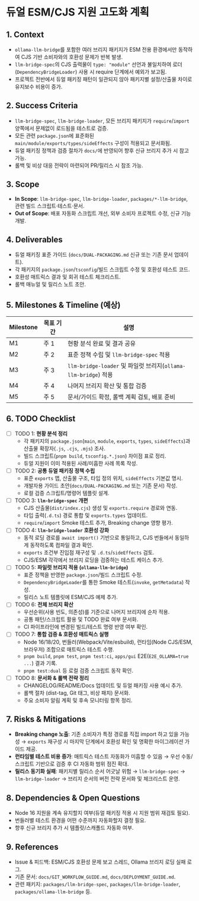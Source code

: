 # 듀얼 ESM/CJS 지원 고도화 계획

## 1. Context

- `ollama-llm-bridge`를 포함한 여러 브리지 패키지가 ESM 전용 환경에서만 동작하여 CJS 기반 소비자와의 호환성 문제가 반복 발생.
- `llm-bridge-spec`의 CJS 출력물이 `type: "module"` 선언과 불일치하여 로더(`DependencyBridgeLoader`) 사용 시 require 단계에서 예외가 보고됨.
- 프로젝트 전반에서 듀얼 패키징 패턴이 일관되지 않아 패키지별 설정/산출물 차이로 유지보수 비용이 증가.

## 2. Success Criteria

- `llm-bridge-spec`, `llm-bridge-loader`, 모든 브리지 패키지가 `require`/`import` 양쪽에서 문제없이 로드됨을 테스트로 검증.
- 모든 관련 `package.json`에 표준화된 `main/module/exports/types/sideEffects` 구성이 적용되고 문서화됨.
- 듀얼 패키징 정책과 검증 절차가 `docs/`에 반영되어 향후 신규 브리지 추가 시 참고 가능.
- 롤백 및 비상 대응 전략이 마련되어 PR/릴리스 시 참조 가능.

## 3. Scope

- **In Scope**: `llm-bridge-spec`, `llm-bridge-loader`, `packages/*-llm-bridge`, 관련 빌드 스크립트·테스트·문서.
- **Out of Scope**: 배포 자동화 스크립트 개선, 외부 소비자 프로젝트 수정, 신규 기능 개발.

## 4. Deliverables

- 듀얼 패키징 표준 가이드 (`docs/DUAL-PACKAGING.md` 신규 또는 기존 문서 업데이트).
- 각 패키지의 `package.json`/`tsconfig`/빌드 스크립트 수정 및 호환성 테스트 코드.
- 호환성 매트릭스 결과 및 회귀 테스트 체크리스트.
- 롤백 매뉴얼 및 릴리스 노트 초안.

## 5. Milestones & Timeline (예상)

| Milestone | 목표 기간 | 설명                                                           |
| --------- | --------- | -------------------------------------------------------------- |
| M1        | 주 1      | 현황 분석 완료 및 결과 공유                                    |
| M2        | 주 2      | 표준 정책 수립 및 `llm-bridge-spec` 적용                       |
| M3        | 주 3      | `llm-bridge-loader` 및 파일럿 브리지(`ollama-llm-bridge`) 적용 |
| M4        | 주 4      | 나머지 브리지 확산 및 통합 검증                                |
| M5        | 주 5      | 문서/가이드 확정, 롤백 계획 검토, 배포 준비                    |

## 6. TODO Checklist

- [ ] TODO 1: **현황 분석 정리**
  - 각 패키지의 `package.json`(`main`, `module`, `exports`, `types`, `sideEffects`)과 산출물 확장자(`.js`, `.cjs`, `.mjs`) 조사.
  - 빌드 스크립트(`pnpm build`, `tsconfig.*.json`) 차이점 표로 정리.
  - 듀얼 지원이 이미 적용된 사례/미흡한 사례 목록 작성.
- [ ] TODO 2: **공통 듀얼 패키징 정책 수립**
  - 표준 `exports` 맵, 산출물 구조, 타입 정의 위치, `sideEffects` 기본값 명시.
  - 개발자용 가이드 초안(`docs/DUAL-PACKAGING.md` 또는 기존 문서) 작성.
  - 로컬 검증 스크립트/명령어 템플릿 설계.
- [ ] TODO 3: **`llm-bridge-spec` 개편**
  - CJS 산출물(`dist/index.cjs`) 생성 및 `exports.require` 경로와 연동.
  - 타입 출력(`.d.ts`) 경로 통합 및 `exports.types` 업데이트.
  - `require`/`import` Smoke 테스트 추가, Breaking change 영향 평가.
- [ ] TODO 4: **`llm-bridge-loader` 호환성 강화**
  - 동적 로딩 경로를 `await import()` 기반으로 통일하고, CJS 번들에서 동일하게 동작하도록 컴파일 결과 확인.
  - `exports` 조건부 진입점 재구성 및 `.d.ts`/`sideEffects` 검토.
  - CJS/ESM 각각에서 브리지 로딩을 검증하는 테스트 케이스 추가.
- [ ] TODO 5: **파일럿 브리지 적용 (`ollama-llm-bridge`)**
  - 표준 정책을 반영한 `package.json`/빌드 스크립트 수정.
  - `DependencyBridgeLoader`를 통한 Smoke 테스트(`invoke`, `getMetadata`) 작성.
  - 릴리스 노트 템플릿에 ESM/CJS 예제 추가.
- [ ] TODO 6: **전체 브리지 확산**
  - 우선순위(사용 빈도, 의존성)를 기준으로 나머지 브리지에 순차 적용.
  - 공통 패턴/스크립트 활용 및 TODO 완료 여부 문서화.
  - CI 파이프라인에 변경된 빌드/테스트 명령 반영 여부 확인.
- [ ] TODO 7: **통합 검증 & 호환성 매트릭스 실행**
  - Node 16/18/20, 번들러(Webpack/Vite/esbuild), 런타임(Node CJS/ESM, 브라우저) 조합으로 매트릭스 테스트 수행.
  - `pnpm build`, `pnpm test`, `pnpm test:ci`, `apps/gui` E2E(`E2E_OLLAMA=true ...`) 결과 기록.
  - `pnpm test:dual` 등 로컬 검증 스크립트 동작 확인.
- [ ] TODO 8: **문서화 & 롤백 전략 정리**
  - CHANGELOG/README/Docs 업데이트 및 듀얼 패키징 사용 예시 추가.
  - 롤백 절차 (dist-tag, Git 태그, 비상 패치) 문서화.
  - 주요 소비자 알림 계획 및 후속 모니터링 항목 정리.

## 7. Risks & Mitigations

- **Breaking change 노출**: 기존 소비자가 특정 경로를 직접 import 하고 있을 가능성 → `exports` 재구성 시 마지막 단계에서 호환성 확인 및 명확한 마이그레이션 가이드 제공.
- **런타임별 테스트 비용 증가**: 매트릭스 테스트 자동화가 미흡할 수 있음 → 우선 수동/스크립트 기반으로 검증 후 CI 자동화 범위 점진 확대.
- **릴리스 동기화 실패**: 패키지별 릴리스 순서 어긋날 위험 → `llm-bridge-spec` → `llm-bridge-loader` → 브리지 순서의 버전 전략 문서화 및 체크리스트 운영.

## 8. Dependencies & Open Questions

- Node 16 지원을 계속 유지할지 여부(듀얼 패키징 적용 시 지원 범위 재검토 필요).
- 번들러별 테스트 환경을 어떤 수준까지 자동화할지 결정 필요.
- 향후 신규 브리지 추가 시 템플릿/스캐폴드 자동화 여부.

## 9. References

- Issue & 피드백: ESM/CJS 호환성 문제 보고 스레드, Ollama 브리지 로딩 실패 로그.
- 기존 문서: `docs/GIT_WORKFLOW_GUIDE.md`, `docs/DEPLOYMENT_GUIDE.md`.
- 관련 패키지: `packages/llm-bridge-spec`, `packages/llm-bridge-loader`, `packages/ollama-llm-bridge` 등.
